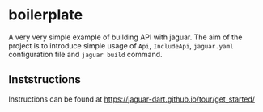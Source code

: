 # boilerplate

A very very simple example of building API with jaguar. The aim of the project is to introduce 
simple usage of `Api`, `IncludeApi`, `jaguar.yaml` configuration file and `jaguar build` command.

## Inststructions

Instructions can be found at https://jaguar-dart.github.io/tour/get_started/  
